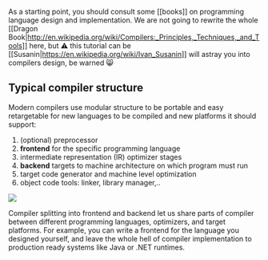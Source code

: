As a starting point, you should consult some [[books]] on programming language design and implementation.
We are not going to rewrite the whole [[Dragon Book|http://en.wikipedia.org/wiki/Compilers:_Principles,_Techniques,_and_Tools]] here, but :warning: this tutorial can be [[Susanin|https://en.wikipedia.org/wiki/Ivan_Susanin]] will astray you into compilers design, be warned :smile_cat: 

## Typical compiler structure

Modern compilers use modular structure to be portable and easy retargetable for new languages to be compiled and new platforms it should support:
1. (optional) preprocessor
1. **frontend** for the specific programming language
1. intermediate representation (IR) optimizer stages
1. **backend** targets to machine architecture on which program must run
1. target code generator and machine level optimization
1. object code tools: linker, library manager,..

![](https://compilerdesign.files.wordpress.com/2012/03/topic4notesimage3.jpg)

Compiler splitting into frontend and backend let us share parts of compiler between different programming languages, optimizers, and target platforms. For example, you can write a frontend for the language you designed yourself, and leave the whole hell of compiler implementation to production ready systems like Java or .NET runtimes.